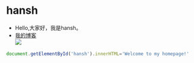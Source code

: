 # hansh
* Hello,大家好，我是hansh。
* [我的博客](https://github.com/knoxhy "点击进入")<br>
![](https://github.com/fluidicon.png)
```javascript
document.getElementById('hansh').innerHTML='Welcome to my homepage!'
